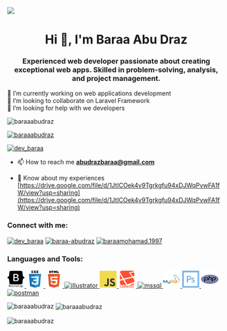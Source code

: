 <img src="https://cllax.com/wp-content/uploads/2023/02/Laravel.jpg" />
<h1 align="center">Hi 👋, I'm Baraa Abu Draz</h1>
<h3 align="center">Experienced web developer passionate about creating exceptional web apps. Skilled in problem-solving, analysis, and project management.</h3>

🔭 I’m currently working on web applications development<br>👯 I’m looking to collaborate on Laravel Framework<br>🤝 I’m looking for help with we developers<br>

<p align="left"> <img src="https://komarev.com/ghpvc/?username=baraaabudraz&label=Profile%20views&color=0e75b6&style=flat" alt="baraaabudraz" /> </p>

<p align="left"> <a href="https://github.com/ryo-ma/github-profile-trophy"><img src="https://github-profile-trophy.vercel.app/?username=baraaabudraz" alt="baraaabudraz" /></a> </p>

<p align="left"> <a href="https://twitter.com/dev_baraa" target="blank"><img src="https://img.shields.io/twitter/follow/dev_baraa?logo=twitter&style=for-the-badge" alt="dev_baraa" /></a> </p>

- 📫 How to reach me **abudrazbaraa@gmail.com**

- 📄 Know about my experiences [https://drive.google.com/file/d/1JtICOek4v9Tgrkgfu94xDJWqPvwFA1fW/view?usp=sharing](https://drive.google.com/file/d/1JtICOek4v9Tgrkgfu94xDJWqPvwFA1fW/view?usp=sharing)

<h3 align="left">Connect with me:</h3>
<p align="left">
<a href="https://twitter.com/dev_baraa" target="blank"><img align="center" src="https://raw.githubusercontent.com/rahuldkjain/github-profile-readme-generator/master/src/images/icons/Social/twitter.svg" alt="dev_baraa" height="30" width="40" /></a>
<a href="https://linkedin.com/in/baraa-abudraz" target="blank"><img align="center" src="https://raw.githubusercontent.com/rahuldkjain/github-profile-readme-generator/master/src/images/icons/Social/linked-in-alt.svg" alt="baraa-abudraz" height="30" width="40" /></a>
<a href="https://fb.com/baraamohamad.1997" target="blank"><img align="center" src="https://raw.githubusercontent.com/rahuldkjain/github-profile-readme-generator/master/src/images/icons/Social/facebook.svg" alt="baraamohamad.1997" height="30" width="40" /></a>
</p>

<h3 align="left">Languages and Tools:</h3>
<p align="left"> <a href="https://getbootstrap.com" target="_blank" rel="noreferrer"> <img src="https://raw.githubusercontent.com/devicons/devicon/master/icons/bootstrap/bootstrap-plain-wordmark.svg" alt="bootstrap" width="40" height="40"/> </a> <a href="https://www.w3schools.com/css/" target="_blank" rel="noreferrer"> <img src="https://raw.githubusercontent.com/devicons/devicon/master/icons/css3/css3-original-wordmark.svg" alt="css3" width="40" height="40"/> </a> <a href="https://www.w3.org/html/" target="_blank" rel="noreferrer"> <img src="https://raw.githubusercontent.com/devicons/devicon/master/icons/html5/html5-original-wordmark.svg" alt="html5" width="40" height="40"/> </a> <a href="https://www.adobe.com/in/products/illustrator.html" target="_blank" rel="noreferrer"> <img src="https://www.vectorlogo.zone/logos/adobe_illustrator/adobe_illustrator-icon.svg" alt="illustrator" width="40" height="40"/> </a> <a href="https://developer.mozilla.org/en-US/docs/Web/JavaScript" target="_blank" rel="noreferrer"> <img src="https://raw.githubusercontent.com/devicons/devicon/master/icons/javascript/javascript-original.svg" alt="javascript" width="40" height="40"/> </a> <a href="https://laravel.com/" target="_blank" rel="noreferrer"> <img src="https://raw.githubusercontent.com/devicons/devicon/master/icons/laravel/laravel-plain-wordmark.svg" alt="laravel" width="40" height="40"/> </a> <a href="https://www.microsoft.com/en-us/sql-server" target="_blank" rel="noreferrer"> <img src="https://www.svgrepo.com/show/303229/microsoft-sql-server-logo.svg" alt="mssql" width="40" height="40"/> </a> <a href="https://www.mysql.com/" target="_blank" rel="noreferrer"> <img src="https://raw.githubusercontent.com/devicons/devicon/master/icons/mysql/mysql-original-wordmark.svg" alt="mysql" width="40" height="40"/> </a> <a href="https://www.photoshop.com/en" target="_blank" rel="noreferrer"> <img src="https://raw.githubusercontent.com/devicons/devicon/master/icons/photoshop/photoshop-line.svg" alt="photoshop" width="40" height="40"/> </a> <a href="https://www.php.net" target="_blank" rel="noreferrer"> <img src="https://raw.githubusercontent.com/devicons/devicon/master/icons/php/php-original.svg" alt="php" width="40" height="40"/> </a> <a href="https://postman.com" target="_blank" rel="noreferrer"> <img src="https://www.vectorlogo.zone/logos/getpostman/getpostman-icon.svg" alt="postman" width="40" height="40"/> </a> </p>

<p><img align="left" src="https://github-readme-stats.vercel.app/api/top-langs?username=baraaabudraz&show_icons=true&locale=en&layout=compact" alt="baraaabudraz" /></p>

<p>&nbsp;<img align="center" src="https://github-readme-stats.vercel.app/api?username=baraaabudraz&show_icons=true&locale=en" alt="baraaabudraz" /></p>

<p><img align="center" src="https://github-readme-streak-stats.herokuapp.com/?user=baraaabudraz&" alt="baraaabudraz" /></p>
